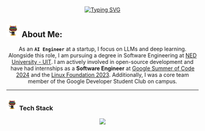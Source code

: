 <div align='center'>
<a href="https://linkedin.com/in/samadpls/"><img  align="center" src="https://readme-typing-svg.demolab.com?font=Fira+Code&size=16&pause=1000&color=FFBF00&width=420&lines=AI/ML+%7C+Python+%7C+Software%20+Engineer+%7C" alt="Typing SVG" />
</a></div><be>

## <img src='.github/workflows/cartoon1.gif' height=35/>  About Me:

<div align='center'>
<p>As an <code><b>AI Engineer</b></code> at a startup, I focus on LLMs and deep learning. Alongside this role, I am pursuing a degree in Software Engineering at <a href='https://uitu.edu.pk/'>NED University - UIT</a>. I am actively involved in open-source development and have had internships as a <b>Software Engineer</b> at <ins>Google Summer of Code 2024</ins> and the <ins>Linux Foundation 2023</ins>. Additionally, I was a core team member of the Google Developer Student Club on campus.</p>
</div>

 <!---  <a href='https://github.com/samadpls/Programing-Gifs'>
<img align='right' src='https://programming-gifs.cyclic.app' height=100 alt='samadpls/Programming-Gifs'></a>-->
------
### <img src='.github/workflows/cartoon1.gif' height=30/> Tech Stack
  <div align='center'>
    <img src="https://skillicons.dev/icons?i=py,sklearn,pytorch,tensorflow,docker,githubactions,bash,js,java,scala,fastapi,django,flask,spring,react,html,css,bootstrap,linux,git,postman,mysql,selenium,figma" />
  </div>
